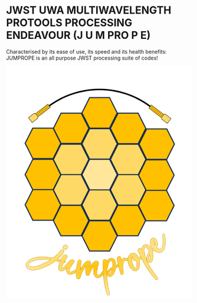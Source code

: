 # JWST UWA MULTIWAVELENGTH PROTOOLS PROCESSING ENDEAVOUR (J U M PRO P E)

Characterised by its ease of use, its speed and its health benefits: JUMPROPE is an all purpose JWST processing suite of codes!

![alt text](https://github.com/JordanDSilva/JUMPROPE/blob/main/logo.png?raw=True=30x30)
